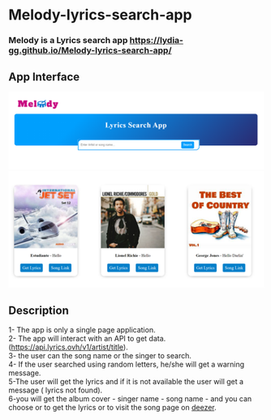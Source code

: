 # Melody-lyrics-search-app

### Melody is a Lyrics search app  https://lydia-gg.github.io/Melody-lyrics-search-app/

## App Interface

![App Interface](/images/melody.png)
  ![results example](/images/lyricsapp.png)

## Description

1- The app is only a single page application.  
2- The app will interact with an API to get data.(<https://api.lyrics.ovh/v1/artist/title>).    
3- the user can the song name or the singer to search.  
4- If the user searched using random letters, he/she will get a warning message.  
5-The user will get the lyrics and if it is not available the user will get a message ( lyrics not found).  
6-you will get the album cover - singer name - song name - and you can choose or to get the lyrics or to visit the song page on [deezer](https://www.deezer.com/en/).  
